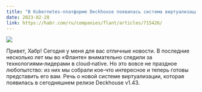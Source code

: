 ```yaml
---
title: "В Kubernetes-платформе Deckhouse появилась система виртуализации нового поколения"
date: 2023-02-28
link: https://habr.com/ru/companies/flant/articles/715426/
---
```


![](https://habrastorage.org/r/w1560/getpro/habr/upload_files/2bb/8d3/f6e/2bb8d3f6e5a35f9a203a4e728acd31d5.png)

Привет, Хабр! Сегодня у меня для вас отличные новости. В последние несколько лет мы во «Фланте» внимательно следили за технологиями‑лидерами в cloud‑native. Но это вовсе не праздное любопытство: из них мы собрали кое‑что интересное и теперь готовы представить его вам. Речь о новой системе виртуализации, которая появилась в сегодняшнем релизе Deckhouse v1.43.
<!--more-->
